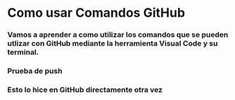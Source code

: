# Como usar Comandos GitHub

### Vamos a aprender a como utilizar los comandos que se pueden utlizar con GitHub mediante la herramienta Visual Code y su terminal.

### Prueba de push

### Esto lo hice en GitHub directamente otra vez

